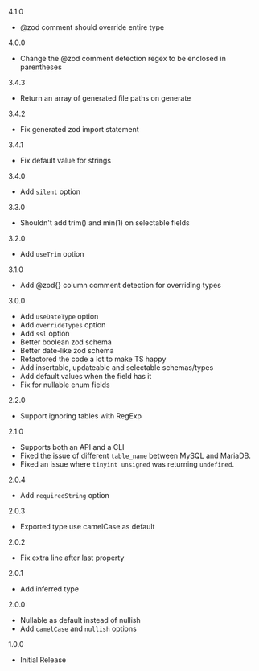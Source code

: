 4.1.0
  - @zod comment should override entire type
  
4.0.0
  - Change the @zod comment detection regex to be enclosed in parentheses

3.4.3
  - Return an array of generated file paths on generate
  
3.4.2
  - Fix generated zod import statement
  
3.4.1
  - Fix default value for strings

3.4.0
  - Add `silent` option

3.3.0
  - Shouldn't add trim() and min(1) on selectable fields
  
3.2.0
  - Add `useTrim` option 

3.1.0
  - Add @zod{} column comment detection for overriding types

3.0.0
  - Add `useDateType` option
  - Add `overrideTypes` option
  - Add `ssl` option
  - Better boolean zod schema
  - Better date-like zod schema
  - Refactored the code a lot to make TS happy
  - Add insertable, updateable and selectable schemas/types
  - Add default values when the field has it
  - Fix for nullable enum fields

2.2.0
  - Support ignoring tables with RegExp

2.1.0
  - Supports both an API and a CLI
  - Fixed the issue of different `table_name` between MySQL and MariaDB.
  - Fixed an issue where `tinyint unsigned` was returning `undefined`.

2.0.4
  - Add `requiredString` option

2.0.3
  - Exported type use camelCase as default

2.0.2
  - Fix extra line after last property

2.0.1
  - Add inferred type

2.0.0
  - Nullable as default instead of nullish
  - Add `camelCase` and `nullish` options

1.0.0
  - Initial Release
